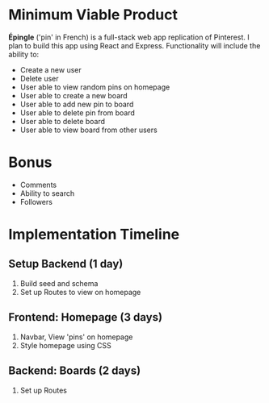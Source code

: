 # Minimum Viable Product

**Épingle** ('pin' in French) is a full-stack web app replication of Pinterest.  I plan to build this app using React and Express.  Functionality will include the ability to:

* Create a new user
* Delete user
* User able to view random pins on homepage
* User able to create a new board
* User able to add new pin to board
* User able to delete pin from board
* User able to delete board
* User able to view board from other users

# Bonus
* Comments
* Ability to search
* Followers

# Implementation Timeline

## **Setup Backend** (1 day)
1. Build seed and schema
2. Set up Routes to view on homepage

## **Frontend: Homepage** (3 days)
1. Navbar, View 'pins' on homepage
2. Style homepage using CSS

## **Backend: Boards** (2 days)
1. Set up Routes
